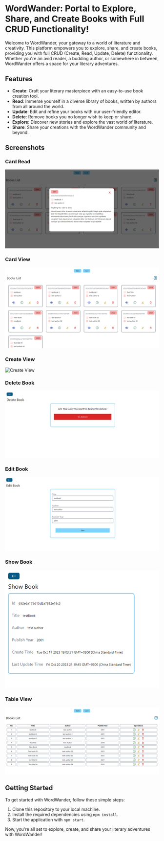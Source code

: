 # WordWander: Portal to Explore, Share, and Create Books with Full CRUD Functionality!

Welcome to WordWander, your gateway to a world of literature and creativity. This platform empowers you to explore, share, and create books, providing you with full CRUD (Create, Read, Update, Delete) functionality. Whether you're an avid reader, a budding author, or somewhere in between, WordWander offers a space for your literary adventures.

## Features

- **Create**: Craft your literary masterpiece with an easy-to-use book creation tool.
- **Read**: Immerse yourself in a diverse library of books, written by authors from all around the world.
- **Update**: Edit and refine your books with our user-friendly editor.
- **Delete**: Remove books you no longer wish to keep or share.
- **Explore**: Discover new stories and explore the vast world of literature.
- **Share**: Share your creations with the WordWander community and beyond.

## Screenshots

### Card Read
![Card Read](/images/card_read.png)

### Card View
![Card View](/images/card_view.png)

### Create View
![Create View](/images/create_view.png)

### Delete Book
![Delete Book](/images/delete_book.png)

### Edit Book
![Edit Book](/images/edit_book.png)

### Show Book
![Show Book](/images/show_book.png)

### Table View
![Table View](/images/table_view.png)

## Getting Started

To get started with WordWander, follow these simple steps:

1. Clone this repository to your local machine.
2. Install the required dependencies using `npm install`.
3. Start the application with `npm start`.

Now, you're all set to explore, create, and share your literary adventures with WordWander!

